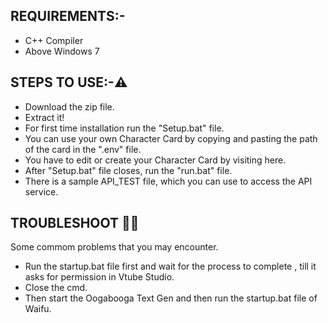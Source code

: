 ## REQUIREMENTS:- 
- C++ Compiler
- Above Windows 7
  
## STEPS TO USE:-⚠️
- Download the zip file. 
- Extract it!
- For first time installation run the "Setup.bat" file.
- You can use your own Character Card by copying and pasting the path of the card in the ".env" file.
- You have to edit or create your Character Card by visiting here.
- After "Setup.bat" file closes, run the "run.bat" file.
- There is a sample API_TEST file, which you can use to access the API service.

## TROUBLESHOOT 😵‍💫
Some commom problems that you may encounter.
- Run the startup.bat file first and wait for the process to complete , till it asks for permission in Vtube Studio.
- Close the cmd.
- Then start the Oogabooga Text Gen and then run the startup.bat file of Waifu.
